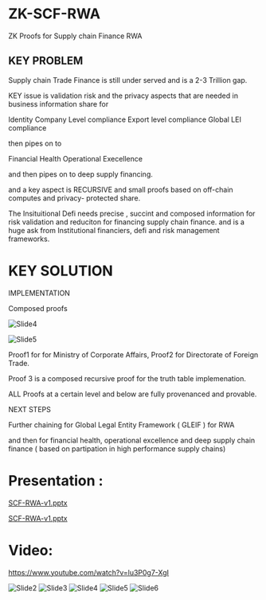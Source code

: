 # ZK-SCF-RWA
ZK Proofs for Supply chain Finance RWA

## KEY PROBLEM

Supply chain Trade Finance is still under served and is a 2-3 Trillion gap. 

KEY issue is validation risk and the privacy aspects that are needed in business information share for 

Identity
Company Level compliance 
Export level compliance
Global LEI compliance

then pipes on to 

Financial Health 
Operational Execellence 

and then pipes on to deep supply financing. 

and a key aspect is RECURSIVE and small proofs based on off-chain computes and privacy- protected share.

The Insituitional Defi needs precise , succint and composed information for risk validation and reduciton for financing supply chain finance. and is a huge ask from Institutional financiers,  defi and risk management frameworks.


# KEY SOLUTION 

IMPLEMENTATION

Composed proofs

![Slide4](https://github.com/user-attachments/assets/1b20e815-42c4-47e5-a750-5f5ecac147b6)


![Slide5](https://github.com/user-attachments/assets/c5e6fd04-3d79-4a74-8dd8-57d69202549f)

Proof1 for for Ministry of Corporate Affairs, 
Proof2 for Directorate of Foreign Trade. 

Proof 3 is a composed recursive proof for the truth table implemenation. 

ALL Proofs at a certain level and below are fully provenanced and provable. 

NEXT STEPS 

Further chaining for   Global Legal Entity Framework ( GLEIF )  for RWA 

and then for financial health, operational excellence and deep supply chain finance ( based on partipation in high performance supply chains) 

# Presentation : 

[SCF-RWA-v1.pptx](https://github.com/user-attachments/files/16574251/SCF-RWA-v1.pptx)

[SCF-RWA-v1.pptx](https://github.com/chainaimlabs/ZK-PET-RWA-SCF/blob/main/scf-main/scf-rwa/zkapps/scf-rwa-recursion/docs/ZK-PRET-SCFReimagined-Deck.pptx)

# Video: 

https://www.youtube.com/watch?v=lu3P0g7-XgI




![Slide2](https://github.com/user-attachments/assets/35e10b96-eae5-4521-bbe3-0397196dc35c)
![Slide3](https://github.com/user-attachments/assets/7bb8f4fc-e7f9-49bd-bdd6-1c6e22403368)
![Slide4](https://github.com/user-attachments/assets/f438cb19-b6aa-430d-a044-c6cf4b483c63)
![Slide5](https://github.com/user-attachments/assets/d915baa5-ff5f-4a55-9fcb-7a99386253dd)
![Slide6](https://github.com/user-attachments/assets/55db1c63-9ce1-4e98-847f-9acc73ac3960)



